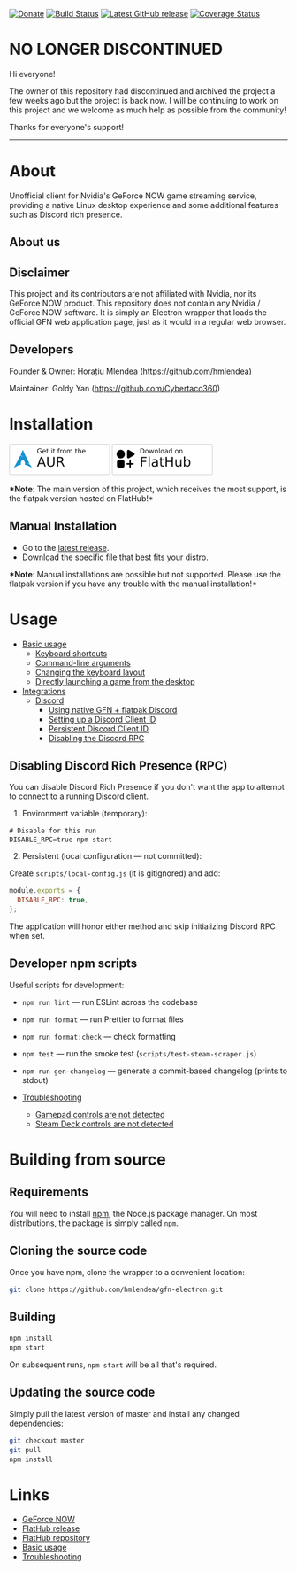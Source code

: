 [![Donate](https://img.shields.io/badge/-%E2%99%A5%20Donate-%23ff69b4)](https://hmlendea.go.ro/fund.html) [![Build Status](https://github.com/hmlendea/gfn-electron/actions/workflows/node.js.yml/badge.svg)](https://github.com/hmlendea/gfn-electron/actions/workflows/node.js.yml) [![Latest GitHub release](https://img.shields.io/github/v/release/hmlendea/gfn-electron)](https://github.com/hmlendea/gfn-electron/releases/latest)
[![Coverage Status](https://img.shields.io/badge/coverage-unknown-lightgrey)](https://github.com/hmlendea/gfn-electron/actions/workflows/node.js.yml)

# NO LONGER DISCONTINUED

Hi everyone!

The owner of this repository had discontinued and archived the project a few weeks ago but the project is back now. I will be continuing to work on this project and we welcome as much help as possible from the community!

Thanks for everyone's support!

---

# About

Unofficial client for Nvidia's GeForce NOW game streaming service, providing a native Linux desktop experience and some additional features such as Discord rich presence.

## About us

## Disclaimer

This project and its contributors are not affiliated with Nvidia, nor its GeForce NOW product. This repository does not contain any Nvidia / GeForce NOW software. It is simply an Electron wrapper that loads the official GFN web application page, just as it would in a regular web browser.

## Developers

Founder & Owner: Horațiu Mlendea (https://github.com/hmlendea)

Maintainer: Goldy Yan (https://github.com/Cybertaco360)

# Installation

[![Get it from the AUR](https://raw.githubusercontent.com/hmlendea/readme-assets/master/badges/stores/aur.png)](https://aur.archlinux.org/packages/geforcenow-electron/) [![Get it from FlatHub](https://raw.githubusercontent.com/hmlendea/readme-assets/master/badges/stores/flathub.png)](https://flathub.org/apps/details/io.github.hmlendea.geforcenow-electron)

**\*Note**: The main version of this project, which receives the most support, is the flatpak version hosted on FlatHub!\*

## Manual Installation

- Go to the [latest release](https://github.com/hmlendea/gfn-electron/releases/latest).
- Download the specific file that best fits your distro.

**\*Note**: Manual installations are possible but not supported. Please use the flatpak version if you have any trouble with the manual installation!\*

# Usage

- [Basic usage](https://github.com/hmlendea/gfn-electron/wiki/Basic-usage)
  - [Keyboard shortcuts](https://github.com/hmlendea/gfn-electron/wiki/Basic-usage#keyboard-shortcuts)
  - [Command-line arguments](https://github.com/hmlendea/gfn-electron/wiki/Basic-usage#command-line-arguments)
  - [Changing the keyboard layout](https://github.com/hmlendea/gfn-electron/wiki/Basic-usage#changing-the-keyboard-layout)
  - [Directly launching a game from the desktop](https://github.com/hmlendea/gfn-electron/wiki/Basic-usage#directly-launching-a-game-from-the-desktop)
- [Integrations](https://github.com/hmlendea/gfn-electron/wiki/Integrations)
  - [Discord](https://github.com/hmlendea/gfn-electron/wiki/Integrations#discord)
    - [Using native GFN + flatpak Discord](https://github.com/hmlendea/gfn-electron/wiki/Integrations#using-native-gfn--flatpak-discord)
    - [Setting up a Discord Client ID](https://github.com/hmlendea/gfn-electron/wiki/Integrations#setting-up-a-discord-client-id)
    - [Persistent Discord Client ID](scripts/README.md#persistent-client-id-setup-recommended)
    - [Disabling the Discord RPC](https://github.com/hmlendea/gfn-electron/wiki/Integrations#disabling-the-discord-rpc)

## Disabling Discord Rich Presence (RPC)

You can disable Discord Rich Presence if you don't want the app to attempt to connect to a running Discord client.

1. Environment variable (temporary):

```fish
# Disable for this run
DISABLE_RPC=true npm start
```

2. Persistent (local configuration — not committed):

Create `scripts/local-config.js` (it is gitignored) and add:

```javascript
module.exports = {
  DISABLE_RPC: true,
};
```

The application will honor either method and skip initializing Discord RPC when set.

## Developer npm scripts

Useful scripts for development:

- `npm run lint` — run ESLint across the codebase
- `npm run format` — run Prettier to format files
- `npm run format:check` — check formatting
- `npm test` — run the smoke test (`scripts/test-steam-scraper.js`)
- `npm run gen-changelog` — generate a commit-based changelog (prints to stdout)

- [Troubleshooting](https://github.com/hmlendea/gfn-electron/wiki/Troubleshooting)
  - [Gamepad controls are not detected](https://github.com/hmlendea/gfn-electron/wiki/Troubleshooting#gamepad-controls-are-not-detected)
  - [Steam Deck controls are not detected](https://github.com/hmlendea/gfn-electron/wiki/Troubleshooting#steam-deck-controls-are-not-detected)

# Building from source

## Requirements

You will need to install [npm](https://www.npmjs.com/), the Node.js package manager. On most distributions, the package is simply called `npm`.

## Cloning the source code

Once you have npm, clone the wrapper to a convenient location:

```bash
git clone https://github.com/hmlendea/gfn-electron.git
```

## Building

```bash
npm install
npm start
```

On subsequent runs, `npm start` will be all that's required.

## Updating the source code

Simply pull the latest version of master and install any changed dependencies:

```bash
git checkout master
git pull
npm install
```

# Links

- [GeForce NOW](https://nvidia.com/en-eu/geforce-now)
- [FlatHub release](https://flathub.org/apps/details/io.github.hmlendea.geforcenow-electron)
- [FlatHub repository](https://github.com/flathub/io.github.hmlendea.geforcenow-electron)
- [Basic usage](https://github.com/hmlendea/gfn-electron/wiki/Basic-usage)
- [Troubleshooting](https://github.com/hmlendea/gfn-electron/wiki/Troubleshooting)
